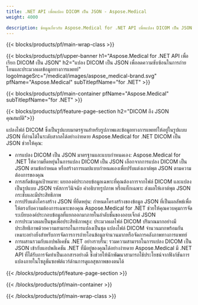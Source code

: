 ```yaml
---
title: .NET API เพื่อแปลง DICOM เป็น JSON - Aspose.Medical
weight: 4000

description: ข้อมูลเกี่ยวกับ Aspose.Medical for .NET API เพื่อแปลง DICOM เป็น JSON
---
```


{{< blocks/products/pf/main-wrap-class >}}

{{< blocks/products/pf/upper-banner h1="Aspose.Medical for .NET API เพื่อเรียก DICOM เป็น JSON" h2="แปลง DICOM เป็น JSON เพื่อลดความซับซ้อนในการถ่ายโอนและประมวลผลข้อมูลทางการแพทย์" logoImageSrc="/medical/images/aspose_medical-brand.svg" pfName="Aspose.Medical" subTitlepfName="for .NET" >}}

{{< blocks/products/pf/main-container pfName="Aspose.Medical" subTitlepfName="for .NET" >}}

{{< blocks/products/pf/feature-page-section h2="DICOM ถึง JSON คุณสมบัติ">}}

<p>แปลงไฟล์ DICOM ซึ่งเป็นรูปแบบมาตรฐานสําหรับรูปภาพและข้อมูลทางการแพทย์ให้อยู่ในรูปแบบ JSON ที่อ่านได้ในระดับสากลได้อย่างง่ายดาย Aspose.Medical for .NET DICOM เป็น JSON ช่วยให้คุณ:</p>

<ul>
<li>การแปลง DICOM เป็น JSON มาตรฐานและแบบกําหนดเอง: Aspose.Medical for .NET ให้ความยืดหยุ่นในการแปลง DICOM เป็น JSON เลือกจากการแปลง DICOM เป็น JSON ตามข้อกําหนด หรือสร้างการแมปแบบกําหนดเองเพื่อปรับแต่งเอาต์พุต JSON ตามความต้องการของคุณ</li>
<li>การสกัดข้อมูลเป้าหมาย: แยกองค์ประกอบข้อมูลเฉพาะที่คุณต้องการจากไฟล์ DICOM และแปลงเป็นรูปแบบ JSON รหัสการวินิจฉัย คําอธิบายรูปภาพ หรือแท็กเฉพาะ ส่งผลให้เอาต์พุต JSON กระชับและมีประสิทธิภาพ</li>
<li>การปรับแต่งโครงสร้าง JSON ที่ยืดหยุ่น: กําหนดโครงสร้างของข้อมูล JSON ที่เป็นผลลัพธ์เพื่อให้ตรงกับความต้องการเฉพาะของคุณ Aspose.Medical for .NET ช่วยให้คุณควบคุมการจัดระเบียบองค์ประกอบข้อมูลที่แยกออกมาภายในลําดับชั้นของออบเจ็กต์ JSON</li>
<li>การประมวลผลเป็นชุดเพื่อประสิทธิภาพสูง: ประมวลผลไฟล์ DICOM ปริมาณมากอย่างมีประสิทธิภาพด้วยความสามารถในการแปลงเป็นชุด แปลงไฟล์ DICOM จํานวนมากพร้อมกัน เหมาะอย่างยิ่งสําหรับการจัดการการถ่ายโอนข้อมูลจํานวนมากหรือจัดการคลังภาพทางการแพทย์</li>
<li>การผสานรวมกับแอปพลิเคชัน .NET อย่างราบรื่น: รวมความสามารถในการแปลง DICOM เป็น JSON เข้ากับแอปพลิเคชัน .NET ที่มีอยู่ของคุณได้อย่างง่ายดาย  Aspose.Medical มี .NET API ที่ได้รับการจัดทําเป็นเอกสารอย่างดี ซึ่งช่วยให้นักพัฒนาสามารถใช้ประโยชน์จากฟังก์ชันการแปลงภายในโซลูชันซอฟต์แวร์ด้านการดูแลสุขภาพของตนได้</li>
</ul>

{{< /blocks/products/pf/feature-page-section >}}

{{< /blocks/products/pf/main-container >}}

{{< /blocks/products/pf/main-wrap-class >}}